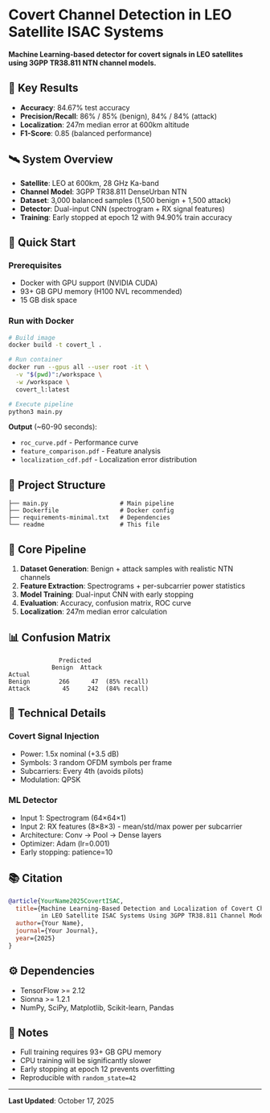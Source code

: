 # Covert Channel Detection in LEO Satellite ISAC Systems

**Machine Learning-based detector for covert signals in LEO satellites using 3GPP TR38.811 NTN channel models.**

## 🎯 Key Results

- **Accuracy**: 84.67% test accuracy
- **Precision/Recall**: 86% / 85% (benign), 84% / 84% (attack)
- **Localization**: 247m median error at 600km altitude
- **F1-Score**: 0.85 (balanced performance)

## 🛰️ System Overview

- **Satellite**: LEO at 600km, 28 GHz Ka-band
- **Channel Model**: 3GPP TR38.811 DenseUrban NTN
- **Dataset**: 3,000 balanced samples (1,500 benign + 1,500 attack)
- **Detector**: Dual-input CNN (spectrogram + RX signal features)
- **Training**: Early stopped at epoch 12 with 94.90% train accuracy

## 🚀 Quick Start

### Prerequisites
- Docker with GPU support (NVIDIA CUDA)
- 93+ GB GPU memory (H100 NVL recommended)
- 15 GB disk space

### Run with Docker

```bash
# Build image
docker build -t covert_l .

# Run container
docker run --gpus all --user root -it \
  -v "$(pwd)":/workspace \
  -w /workspace \
  covert_l:latest

# Execute pipeline
python3 main.py
```

**Output** (~60-90 seconds):
- `roc_curve.pdf` - Performance curve
- `feature_comparison.pdf` - Feature analysis
- `localization_cdf.pdf` - Localization error distribution

## 📁 Project Structure

```
├── main.py                    # Main pipeline
├── Dockerfile                 # Docker config
├── requirements-minimal.txt   # Dependencies
└── readme                     # This file
```

## 🔧 Core Pipeline

1. **Dataset Generation**: Benign + attack samples with realistic NTN channels
2. **Feature Extraction**: Spectrograms + per-subcarrier power statistics
3. **Model Training**: Dual-input CNN with early stopping
4. **Evaluation**: Accuracy, confusion matrix, ROC curve
5. **Localization**: 247m median error calculation

## 📊 Confusion Matrix

```
              Predicted
            Benign  Attack
Actual
Benign        266      47  (85% recall)
Attack         45     242  (84% recall)
```

## 🔬 Technical Details

### Covert Signal Injection
- Power: 1.5x nominal (+3.5 dB)
- Symbols: 3 random OFDM symbols per frame
- Subcarriers: Every 4th (avoids pilots)
- Modulation: QPSK

### ML Detector
- Input 1: Spectrogram (64×64×1)
- Input 2: RX features (8×8×3) - mean/std/max power per subcarrier
- Architecture: Conv → Pool → Dense layers
- Optimizer: Adam (lr=0.001)
- Early stopping: patience=10

## 📚 Citation

```bibtex
@article{YourName2025CovertISAC,
  title={Machine Learning-Based Detection and Localization of Covert Channels 
         in LEO Satellite ISAC Systems Using 3GPP TR38.811 Channel Models},
  author={Your Name},
  journal={Your Journal},
  year={2025}
}
```

## ⚙️ Dependencies

- TensorFlow >= 2.12
- Sionna >= 1.2.1
- NumPy, SciPy, Matplotlib, Scikit-learn, Pandas

## 🐛 Notes

- Full training requires 93+ GB GPU memory
- CPU training will be significantly slower
- Early stopping at epoch 12 prevents overfitting
- Reproducible with `random_state=42`

---

**Last Updated**: October 17, 2025
